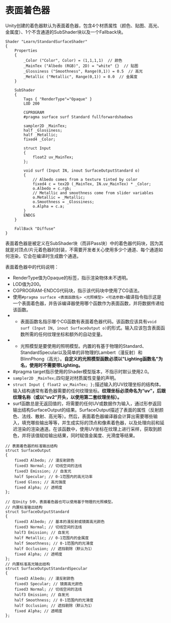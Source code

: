 # 表面着色器

Unity创建的着色器默认为表面着色器，包含4个材质属性（颜色、贴图、高光、金属度）、1个不含通道的SubShader块以及一个Fallback块。

``` ShaderLab
Shader "Learn/StandardSurfaceShader"
{
    Properties
    {
        _Color ("Color", Color) = (1,1,1,1)  // 颜色
        _MainTex ("Albedo (RGB)", 2D) = "white" {}  // 贴图
        _Glossiness ("Smoothness", Range(0,1)) = 0.5  // 高光
        _Metallic ("Metallic", Range(0,1)) = 0.0  // 金属度
    }

    SubShader
    {
        Tags { "RenderType"="Opaque" }
        LOD 200

        CGPROGRAM
        #pragma surface surf Standard fullforwardshadows

        sampler2D _MainTex;
        half _Glossiness;
        half _Metallic;
        fixed4 _Color;

        struct Input
        {
            float2 uv_MainTex;
        };

        void surf (Input IN, inout SurfaceOutputStandard o)
        {
            // Albedo comes from a texture tinted by color
            fixed4 c = tex2D (_MainTex, IN.uv_MainTex) * _Color;
            o.Albedo = c.rgb;
            // Metallic and smoothness come from slider variables
            o.Metallic = _Metallic;
            o.Smoothness = _Glossiness;
            o.Alpha = c.a;
        }
        ENDCG
    }

    FallBack "Diffuse"
}
```

表面着色器是被定义在SubShader块（而非Pass块）中的着色器代码块，因为其就是对顶点/片元着色器的封装，不需要开发者关心使用多少个通道、每个通道如何渲染，它会在编译时生成数个通道。

表面着色器中的代码说明：

- RenderType值为Opaque的标签，指示渲染物体未不透明。
- LOD值为200。
- CGPROGRAM-ENDCG代码块，指示该代码块中使用了CG语法。
- 使用`#pragma surface <表面函数名> <光照模型> <可选参数>`编译指令指示这是一个表面着色器，并告诉编译器使用哪个函数作为表面函数，并将数据传递给该函数。
- - 表面函数名指示哪个CG函数有表面着色器代码。该函数应该具有`void surf (Input IN, inout SurfaceOutput o)`的形式。输入应该包含表面函数所需的任何纹理坐标和额外的自动变量。
- - 光照模型是要使用的照明模型。内置的有基于物理的Standard、StandardSpecular以及简单的非物理的Lambert（漫反射）和BlinnPhong（高光）。**自定义的光照模型函数必须以"Lighting函数名"为名，使用时不需要带Lighting。**
- #pragma target指示使用的Shader模型版本，不指示时默认使用2.0。
- `sampler2D _MainTex;`四句是对材质属性变量的声明。
- `struct Input { float2 uv_MainTex; };`描述输入的UV纹理坐标的结构体。输入结构通常有着色器需要的任何纹理坐标。**纹理坐标必须命名为“uv”，后跟纹理名称（或以“uv2”开头，以使用第二套纹理坐标）。**
- surf函数总是无返回值的，将需要的任何UV或数据作为输入，通过形参返回输出结构SurfaceOutput的结果。SurfaceOutput描述了表面的属性（反射颜色、法线、散射、高光等）。然后，表面着色器编译器会计算出需要哪些输入，填充哪些输出等等，并生成实际的顶点和像素着色器，以及处理向前和延迟渲染的渲染通道。在该函数中，使用UV坐标在纹理上进行采样，获取到颜色，并将该值赋给输出结果，同时赋值金属度、光滑度等结果。

``` CG
// 表面着色器的标准输出结构
struct SurfaceOutput
{
    fixed3 Albedo; // 漫反射颜色
    fixed3 Normal; // 切线空间的法线
    fixed3 Emission; // 自发光
    half Specular; // 0-1范围内的高光功率
    fixed Gloss; // 高光强度
    fixed Alpha; // 透明度
};

// 在Unity 5中，表面着色器也可以使用基于物理的光照模型。
// 内置标准输出结构
struct SurfaceOutputStandard
{
    fixed3 Albedo; // 基本的漫反射或镜面高光颜色
    fixed3 Normal; // 切线空间的法线
    half3 Emission; // 自发光
    half Metallic; // 0-1范围内的金属度
    half Smoothness; // 0-1范围内的光滑度
    half Occlusion; // 遮挡剔除（默认为1）
    fixed Alpha; // 透明度
};
// 内置标准高光输出结构
struct SurfaceOutputStandardSpecular
{
    fixed3 Albedo; // 漫反射颜色
    fixed3 Specular; // 镜面高光颜色
    fixed3 Normal; // 切线空间的法线
    half3 Emission; // 自发光
    half Smoothness; // 0-1范围内的光滑度
    half Occlusion; // 遮挡剔除（默认为1）
    fixed Alpha; // 透明度
};
```
